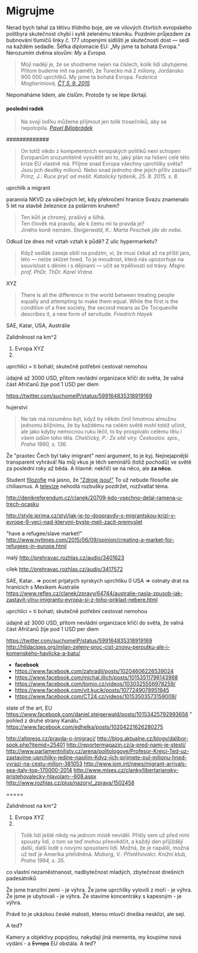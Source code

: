 Migrujme
========

Nerad bych tahal za tětivu třídního boje, ale ve vilových čtvrtích evropského politbyra skutečnost chybí i sytě zelenému trávníku. Pozdním průjezdem za bubnování tlumičů linky č. 177 utopenými sídlišti je skutečnosti dost — sedí na každém sedadle. Šéfka diplomacie EU: „My jsme ta bohatá Evropa.“ Nerozumím dvěma slovům: *My* a *Evropa*.

> Mojí nadějí je, že se shodneme nejen na číslech, kolik lidí ubytujeme.
> Přitom budeme mít na paměti, že Turecko má 2 miliony, Jordánsko 900 000
> uprchlíků. My jsme ta bohatá Evropa.
> *Federica Mogheriniová, [ČT 5. 9. 2015](http://www.ceskatelevize.cz/ivysilani/1097181328-udalosti/215411000100905/obsah/420972-jednani-ministru-zahranici-o-uprchlicich)*

Nepomáháme lidem, ale číslům. Protože ty se lépe škrtají.






#### posledni radek ####

> Na svoji loďku můžeme přijmout
> jen tolik trosečníků, aby se nepotopila.
> *[Pavel Bělobrádek](https://twitter.com/pavelbelobradek)*

#############


> On totiž nikdo z kompetentních evropských politiků není schopen
> Evropanům srozumitelně vysvětlit ani to, jaký plán na řešení celé
> této krize EU vlastně má. Přijme snad Evropa všechny uprchlíky
> světa? Jsou jich desítky milionů. Nebo snad jednoho dne jejich
> příliv zastaví?
> *Prinz, J.: Ruce pryč od mešit. Katolický týdeník, 25. 8. 2015, s. 8.*


uprchlík a migrant


paranoia NKVD za válečných let, kdy překročení hranice Svazu
znamenalo 5 let na stavbě železnice za polárním kruhem?





> Ten kůň je chromý, prašivý a šilhá.  
> Ten člověk má pravdu, ale k čemu mi ta pravda je?  
> Jiného koně nemám.
> *Steigerwald, K.: Marta Peschek jde do nebe.*



Odkud lze dnes mít vztah vztah k půdě? Z ulic hypermarketu?

> Když sedlák zaseje obilí na podzim, ví, že musí čekat
> až na příští jaro, léto — nelze sklízet hned. To je
> moudrost, která nás upozorňuje na souvislost s děním
> i s dějinami — učit se trpělivosti od trávy.
> *Msgre. prof. PhDr. ThDr. Karel Vrána*

XYZ

> There is all the difference in the world between
> treating people equally and attempting to make them
> equal. While the first is the condition of a free
> society, the second means as De Tocqueville describes
> it, a new form of servitude.
> *Friedrich Hayek*




SAE, Katar, USA, Austrálie


Zalidněnost na km^2

1. Evropa XYZ
2. 

uprchlíci = ti bohatí;
skutečně potřební cestovat nemohou

údajně až 3000 USD, přitom nevládní
organizace křičí do světa, že valná
část Afričanů žije pod 1 USD per diem

https://twitter.com/suchomelP/status/599164835318919169











hujerství


> Ne tak má rozuměno být, když by někdo činil
> hmotnou almužnu jednomu bližnímu, že by každému
> na celém světě mohl totéž učinit, ale jako kdyby
> nemocnou ruku léčil, to by prospívalo celému
> tělu i všem údům toho těla.
> *Chelčický, P.: Ze sítě víry. Českoslov. spis., Praha 1990, s. 136.*




Že "praotec Čech byl taky imigrant" není argument, to je kyj.
Nejnejapnější transparent vyhrává! Na můj vkus je těch seminářů
(totiž pochodů) ve světě za poslední roky až běda. A hlavně:
nekřičí se na něco, ale **za něco**.


Student [filozofie](https://www.google.cz/search?q=luk%C3%A1%C5%A1+mato%C5%A1ka&tbm=vid) má jasno,
že ["Zdroje jsou!"](http://www.ceskatelevize.cz/ivysilani/10175540660-mate-slovo-s-m-jilkovou/215411030520022)
To už nebude filosofie ale chiliasmus. A [televize](http://www.czechfreepress.cz/jiri-bata/mate-slovo-s-jilkovou-hruza-a-des.html)
nehodlá rozbušky
pozdržet, rozžvatlat téma.


http://denikreferendum.cz/clanek/20709-kdo-vsechno-delal-ramena-u-trech-ocasku

http://style.iprima.cz/styl/jak-je-to-doopravdy-s-migrantskou-krizi-v-evrope-9-veci-nad-kterymi-byste-meli-zacit-premyslet

"have a refugee/slave market!"
http://www.nytimes.com/2015/06/09/opinion/creating-a-market-for-refugees-in-europe.html


malý
http://prehravac.rozhlas.cz/audio/3401623

cílek
http://prehravac.rozhlas.cz/audio/3417572


SAE, Katar..
=> pocet prijatych syrskych uprchliku 0
USA
=> ostnaty drat na hranicich s Mexikem
Australie
https://www.reflex.cz/clanek/zpravy/64744/australie-nasla-zpusob-jak-zastavit-vlnu-imigrantu-evropa-si-z-toho-priklad-nebere.html


uprchlíci = ti bohatí;
skutečně potřební cestovat nemohou

údajně až 3000 USD, přitom nevládní
organizace křičí do světa, že valná
část Afričanů žije pod 1 USD per diem

https://twitter.com/suchomelP/status/599164835318919169
http://hlidacipes.org/milan-zeleny-proc-cist-znovu-peroutku-ale-i-komenskeho-havlicka-a-batu/

* __facebook__
* https://www.facebook.com/zahradil/posts/10204606226539024
* https://www.facebook.com/michal.illich/posts/10153511796143968
* https://www.facebook.com/tomio.cz/videos/1030325556978259/
* https://www.facebook.com/vit.kucik/posts/1077249078951945
* https://www.facebook.com/CT24.cz/videos/10153503573159009/

state of the art, EU
https://www.facebook.com/daniel.steigerwald/posts/10153425792993656
" pohled z druhé strany Kanálu."
https://www.facebook.com/edhelka/posts/10204221626280275

http://altpress.cz/pravda-o-imigraci/
http://blog.aktualne.cz/blogy/dalibor-spok.php?itemid=25401
http://reportermagazin.cz/a-pred-nami-je-stesti/
http://www.parlamentnilisty.cz/arena/politologove/Profesor-Krejci-Ted-uz-zastavime-uprchliky-jedine-nasilim-Kdyz-jich-prijmete-pul-milionu-hned-vyrazi-na-cestu-milion-381053
http://www.iom.int/news/migrant-arrivals-sea-italy-top-170000-2014
http://www.mises.cz/clanky/libertariansky-pristehovalecky-hlavolam--608.aspx
http://www.rozhlas.cz/plus/nazory/_zprava/1502458

=====

Zalidněnost na km^2

1. Evropa XYZ
2. 

> Tolik lidí ještě nikdy na jednom místě neviděl. Přišly sem už
> před nimi spousty lidí, o tom se teď mohou přesvědčit, a každý
> den přijíždějí další, další lodě s novými spoustami lidí. Možná,
> že je napálili, možná už teď je Amerika přelidněná.
> *Moberg, V.: Přistěhovalci. Knižní klub, Praha 1994, s. 35.*


co vlastní nezaměstnanost, nadbytečnost mladých,
zbytečnost dnešních padesátníků 

Že jsme tranzitní zemí - je výhra.
Že jsme uprchlíky vylovili z moří - je výhra.
Že jsme je ubytovali - je výhra.
Že stavíme koncentráky s kapesným - je výhra.

Právě to je ukázkou české malosti, kterou mluvčí dneška nesklízí, ale sejí.

A teď?

Kamery a objektivy popojdou, nakydají jiná mementa, my koupíme nová vydání - a <del>Evropa</del> EU obstála. A teď?

